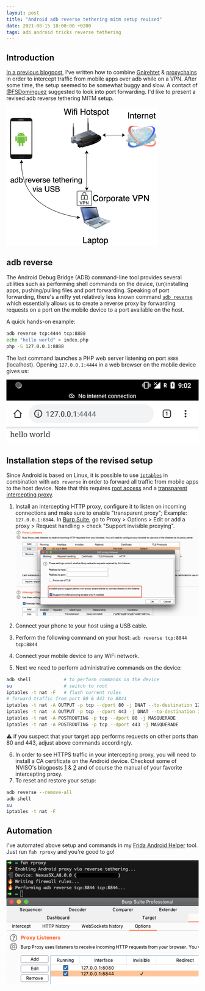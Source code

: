 ```yaml
---
layout: post
title: "Android adb reverse tethering mitm setup revised"
date: 2021-08-15 18:00:00 +0200
tags: adb android tricks reverse tethering
--- 
```


## Introduction
[In a previous blogpost][previous_blog_post], I've written how to combine [Gnirehtet][gnirehtet] & [proxychains][proxychains] in order to intercept traffic from mobile apps over adb while on a VPN. After some time, the setup seemed to be somewhat buggy and slow. A contact of [@FSDominguez][FSDominguez] suggested to look into port forwarding. I'd like to present a revised adb reverse tethering MITM setup.

![reversetether_mitm_vpn][reversetether_mitm_vpn]

## adb reverse
The Android Debug Bridge (ADB) command-line tool provides several utilities such as performing shell commands on the device, (un)installing apps, pushing/pulling files and port forwarding. Speaking of port forwarding, there's a nifty yet relatively less known command [`adb reverse`][adb_reverse_doc] which essentially allows us to create a reverse proxy by forwarding requests on a port on the mobile device to a port available on the host.

A quick hands-on example: 

```bash
adb reverse tcp:4444 tcp:8888
echo "hello world" > index.php
php -S 127.0.0.1:8888
```

The last command launches a PHP web server listening on port `8888` (localhost). Opening `127.0.0.1:4444` in a web browser on the mobile device gives us:

![adb_reverse_browser][adb_reverse_browser]

## Installation steps of the revised setup 

Since Android is based on Linux, it is possible to use [`iptables`][iptables] in combination with `adb reverse` in order to forward all traffic from mobile apps to the host device. Note that this requires [root access][wiki_android_root] and a [transparent intercepting proxy][wiki_transparent_proxy].

1. Install an intercepting HTTP proxy, configure it to listen on incoming connections and make sure to enable "transparent proxy"; Example: `127.0.0.1:8844`. In [Burp Suite][burp], go to Proxy > Options > Edit or add a proxy > Request handling > check "Support invisible proxying".
![burp_transparent_proxy][burp_transparent_proxy]

2. Connect your phone to your host using a USB cable.
3. Perform the following command on your host: `adb reverse tcp:8844 tcp:8844`
4. Connect your mobile device to any WiFi network.
5. Next we need to perform administrative commands on the device:
```bash
adb shell            # to perform commands on the device
su                   # switch to root
iptables -t nat -F   # flush current rules
# forward traffic from port 80 & 443 to 8844
iptables -t nat -A OUTPUT -p tcp --dport 80 -j DNAT --to-destination 127.0.0.1:8844
iptables -t nat -A OUTPUT -p tcp --dport 443 -j DNAT --to-destination 127.0.0.1:8844
iptables -t nat -A POSTROUTING -p tcp --dport 80 -j MASQUERADE 
iptables -t nat -A POSTROUTING -p tcp --dport 443 -j MASQUERADE
```
⚠️ if you suspect that your target app performs requests on other ports than 80 and 443, adjust above commands accordingly.

6. In order to see HTTPS traffic in your intercepting proxy, you will need to install a CA certificate on the Android device. Checkout some of NVISO's blogposts [1][nviso_1] & [2][nviso_2] and of course the manual of your favorite intercepting proxy.
7. To reset and restore your setup:
```bash
adb reverse --remove-all
adb shell
su
iptables -t nat -F
```

## Automation
I've automated above setup and commands in my [Frida Android Helper][fah_github] tool. Just run `fah rproxy` and you're good to go!

![fah_rproxy][fah_rproxy]


[previous_blog_post]: /2020/10/20/Android-adb-reverse-tethering-mitm-setup.html
[FSDominguez]: https://twitter.com/FSDominguez
[gnirehtet]: https://github.com/Genymobile/gnirehtet
[iptables]: https://linux.die.net/man/8/iptables
[burp]: https://portswigger.net/burp
[proxychains]: https://github.com/rofl0r/proxychains-ng
[wiki_android_root]: https://en.wikipedia.org/wiki/Rooting_(Android)
[wiki_transparent_proxy]: https://en.wikipedia.org/wiki/Proxy_server#Transparent_proxy
[adb_reverse_doc]: https://android.googlesource.com/platform/system/core/+/fb60e6c9aed973759e1fbd66a1dfbfc5b7cdaef6/adb/SERVICES.TXT#240
[nviso_1]: https://blog.nviso.eu/2017/12/22/intercepting-https-traffic-from-apps-on-android-7-using-magisk-burp/
[nviso_2]: https://blog.nviso.eu/2018/01/31/using-a-custom-root-ca-with-burp-for-inspecting-android-n-traffic/
[fah_github]: https://github.com/Hamz-a/frida-android-helper
[reversetether_mitm_vpn]: /assets/files/android_adb_reverse_tethering_mitm_setup_revised/reversetether_mitm_vpn.png
[adb_reverse_browser]: /assets/files/android_adb_reverse_tethering_mitm_setup_revised/adb_reverse_browser.png
[burp_transparent_proxy]: /assets/files/android_adb_reverse_tethering_mitm_setup_revised/burp_transparent_proxy.png
[fah_rproxy]: /assets/files/android_adb_reverse_tethering_mitm_setup_revised/fah_rproxy.png
